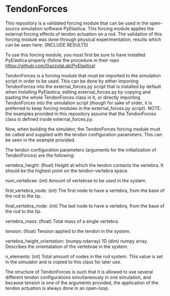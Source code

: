 # TendonForces
This repository is a validated forcing module that can be used in the open-source simulation software PyElastica. This forcing module applies the external forcing effects of tendon actuation on a rod. The validation of this forcing module was done through physical experimentation, results which can be seen here: (INCLUDE RESULTS)

To use this forcing module, you must first be sure to have installed PyElastica properly (follow the procedure in their repo https://github.com/GazzolaLab/PyElastica)

TendonForces is a forcing module that must be imported to the simulation script in order to be used. This can be done by either importing TendonForces into the external_forces.py script that is installed by default when installing PyElastica, editing external_forces.py by copying and pasting the whole TendonForces class in it, or directly importing TendonForces into the simulation script (though for sake of order, it is preferred to keep forcing modules in the external_forces.py script).
NOTE: the examples provided in this repository assume that the TendonForces class is defined inside external_forces.py.

Now, when building the simulator, the TendonForces forcing module must be called and supplied with the tendon configuration parameters. This can be seen in the example provided.

The tendon configuration parameters (arguments for the initialization of TendonForces) are the following:

vertebra_height: (float)
        Height at which the tendon contacts the vertebra. It should be the highest point on the tendon-vertebra space.
        
num_vertebrae: (int)
        Amount of vertebrae to be used in the system.
        
first_vertebra_node: (int)
        The first node to have a vertebra, from the base of the rod to the tip.
        
final_vertebra_node: (int)
        The last node to have a vertebra, from the base of the rod to the tip.
        
vertebra_mass: (float)
        Total mass of a single vertebra.
        
tension: (float)
        Tension applied to the tendon in the system.
        
vertebra_height_orientation: (numpy.ndarray)
        1D (dim) numpy array. Describes the orientatation of the vertebrae in the system.
        
n_elements: (int)
        Total amount of nodes in the rod system. This value is set in the simulator and is copied to this class for later use.

The structure of TendonForces is such that it is allowed to use several different tendon configurations simultaneously in one simulation, and because tension is one of the arguments provided, the application of the tendon actuation is always done in an open-loop.

